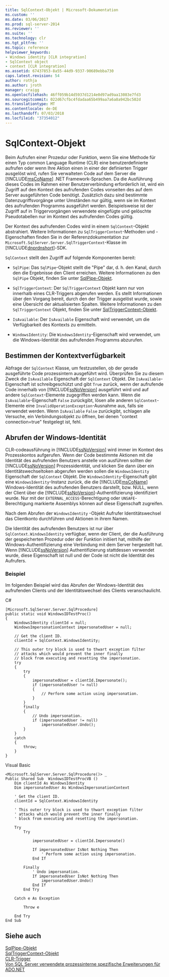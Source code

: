 ```yaml
---
title: SqlContext-Objekt | Microsoft-Dokumentation
ms.custom: ''
ms.date: 03/06/2017
ms.prod: sql-server-2014
ms.reviewer: ''
ms.suite: ''
ms.technology: clr
ms.tgt_pltfrm: ''
ms.topic: reference
helpviewer_keywords:
- Windows identity [CLR integration]
- SqlContext object
- context [CLR integration]
ms.assetid: 67437853-8a55-44d9-9337-90689ebba730
caps.latest.revision: 54
author: rothja
ms.author: jroth
manager: craigg
ms.openlocfilehash: 46ff059b14d5937d1214e0d97ad9aa13083e7fd3
ms.sourcegitcommit: 022d67cfbc4fdadaa65b499aa7a6a8a942bc502d
ms.translationtype: MT
ms.contentlocale: de-DE
ms.lasthandoff: 07/03/2018
ms.locfileid: "37354012"
---
```

# <a name="sqlcontext-object"></a>SqlContext-Objekt
  Beim Aufrufen einer Prozedur oder Funktion, wenn Sie eine Methode für einen Typ common Language Runtime (CLR) eine benutzerdefinierte aufrufen oder wenn Ihre Aktion einen in einer der definierten Trigger ausgelöst wird, rufen Sie verwalteten Code auf dem Server die [!INCLUDE[msCoName](../../includes/msconame-md.md)] .NET Framework-Sprachen. Da die Ausführung dieses Codes im Rahmen einer Benutzerverbindung erforderlich ist, wird ein Zugriff auf den Kontext des aufrufenden Codes vonseiten des auf dem Server ausgeführten Code benötigt. Zusätzlich dazu sind bestimmte Datenzugriffsvorgänge unter Umständen nur gültig, wenn sie im Kontext des aufrufenden Programms ausgeführt werden. Beispielsweise ist der Zugriff auf in Triggervorgängen verwendete eingefügte und gelöschte Pseudotabellen nur im Kontext des aufrufenden Codes gültig.  
  
 Der Kontext des aufrufenden Codes wird in einem `SqlContext`-Objekt abstrahiert. Weitere Informationen zu `SqlTriggerContext`-Methoden und -Eigenschaften finden Sie in der Referenzdokumentation zur `Microsoft.SqlServer.Server.SqlTriggerContext`-Klasse im [!INCLUDE[dnprdnshort](../../includes/dnprdnshort-md.md)]-SDK.  
  
 `SqlContext` stellt den Zugriff auf folgende Komponenten bereit:  
  
-   `SqlPipe`: Das `SqlPipe`-Objekt stellt die "Pipe" dar, d. h. den Kanal, durch den die Ergebnisse den Client erreichen. Weitere Informationen zu den `SqlPipe` Objekt, finden Sie unter [SqlPipe-Objekt](sqlpipe-object.md).  
  
-   `SqlTriggerContext`: Der `SqlTriggerContext` Objekt kann nur von innerhalb eines CLR-Triggers abgerufen werden. Es stellt Informationen über den Vorgang bereit, durch den der Trigger ausgelöst wurde, sowie eine Übersicht der aktualisierten Spalten. Weitere Informationen zu den `SqlTriggerContext` Objekt, finden Sie unter [SqlTriggerContext-Objekt](sqltriggercontext-object.md).  
  
-   `IsAvailable`: Der `IsAvailable` Eigenschaft wird verwendet, um die Verfügbarkeit des Kontexts zu ermitteln.  
  
-   `WindowsIdentity`: Die `WindowsIdentity`-Eigenschaft wird verwendet, um die Windows-Identität des aufrufenden Programms abzurufen.  
  
## <a name="determining-context-availability"></a>Bestimmen der Kontextverfügbarkeit  
 Abfrage der `SqlContext` Klasse, um festzustellen, ob der gerade ausgeführte Code prozessintern ausgeführt wird. Überprüfen Sie zu diesem Zweck die `IsAvailable` Eigenschaft der `SqlContext` Objekt. Die `IsAvailable`-Eigenschaft ist schreibgeschützt und gibt `True` zurück, wenn der aufrufende Code innerhalb von [!INCLUDE[ssNoVersion](../../includes/ssnoversion-md.md)] ausgeführt wird und auf andere `SqlContext`-Elemente zugegriffen werden kann. Wenn die `IsAvailable`-Eigenschaft `False` zurückgibt, lösen alle anderen `SqlContext`-Elemente eine `InvalidOperationException`-Ausnahme aus, falls sie verwendet werden. Wenn `IsAvailable` `False` zurückgibt, schlagen alle Versuche, ein Verbindungsobjekt zu öffnen, bei denen "context connection=true" festgelegt ist, fehl.  
  
## <a name="retrieving-windows-identity"></a>Abrufen der Windows-Identität  
 CLR-codeausführung in [!INCLUDE[ssNoVersion](../../includes/ssnoversion-md.md)] wird immer im Kontext des Prozesskontos aufgerufen. Wenn der Code bestimmte Aktionen mit die Identität des aufrufenden Benutzers anstelle von ausführen sollten der [!INCLUDE[ssNoVersion](../../includes/ssnoversion-md.md)] Prozessidentität, und klicken Sie dann über ein Identitätswechseltoken abgerufen werden sollen die `WindowsIdentity` Eigenschaft der `SqlContext` Objekt. Die `WindowsIdentity`-Eigenschaft gibt eine `WindowsIdentity`-Instanz zurück, die die [!INCLUDE[msCoName](../../includes/msconame-md.md)] Windows-Identität des aufrufenden Benutzers darstellt, bzw. NULL, wenn der Client über die [!INCLUDE[ssNoVersion](../../includes/ssnoversion-md.md)]-Authentifizierung identifiziert wurde. Nur mit der `EXTERNAL_ACCESS`-Berechtigung oder `UNSAFE`-Berechtigung markierte Assemblys können auf diese Eigenschaft zugreifen.  
  
 Nach dem Abrufen der `WindowsIdentity` -Objekt Aufrufer Identitätswechsel das Clientkonto durchführen und Aktionen in ihrem Namen.  
  
 Die Identität des aufrufenden Benutzers ist nur über `SqlContext.WindowsIdentity` verfügbar, wenn der Client, der die Ausführung der gespeicherten Prozedur oder der Funktion initiiert hat, mithilfe der Windows-Authentifizierung eine Verbindung mit dem Server hergestellt hat. Wenn [!INCLUDE[ssNoVersion](../../includes/ssnoversion-md.md)] Authentifizierung stattdessen verwendet wurde, diese Eigenschaft ist null und der Code ist nicht die Identität des Aufrufers.  
  
### <a name="example"></a>Beispiel  
 Im folgenden Beispiel wird das Abrufen der Windows-Identität des aufrufenden Clients und der Identitätswechsel des Clients veranschaulicht.  
  
 C#  
  
```  
[Microsoft.SqlServer.Server.SqlProcedure]  
public static void WindowsIDTestProc()  
{  
    WindowsIdentity clientId = null;  
    WindowsImpersonationContext impersonatedUser = null;  
  
    // Get the client ID.  
    clientId = SqlContext.WindowsIdentity;  
  
    // This outer try block is used to thwart exception filter   
    // attacks which would prevent the inner finally   
    // block from executing and resetting the impersonation.  
    try  
    {  
        try  
        {  
            impersonatedUser = clientId.Impersonate();  
            if (impersonatedUser != null)  
            {  
                // Perform some action using impersonation.  
            }  
        }  
        finally  
        {  
            // Undo impersonation.  
            if (impersonatedUser != null)  
                impersonatedUser.Undo();  
        }  
    }  
    catch  
    {  
        throw;  
    }  
}  
```  
  
 Visual Basic  
  
```  
<Microsoft.SqlServer.Server.SqlProcedure()> _  
Public Shared Sub  WindowsIDTestProcVB ()  
    Dim clientId As WindowsIdentity  
    Dim impersonatedUser As WindowsImpersonationContext  
  
    ' Get the client ID.  
    clientId = SqlContext.WindowsIdentity  
  
    ' This outer try block is used to thwart exception filter   
    ' attacks which would prevent the inner finally   
    ' block from executing and resetting the impersonation.  
  
    Try  
        Try  
  
            impersonatedUser = clientId.Impersonate()  
  
            If impersonatedUser IsNot Nothing Then  
                ' Perform some action using impersonation.  
            End If  
  
        Finally  
            ' Undo impersonation.  
            If impersonatedUser IsNot Nothing Then  
                impersonatedUser.Undo()  
            End If  
        End Try  
  
    Catch e As Exception  
  
        Throw e  
  
    End Try  
End Sub  
```  
  
## <a name="see-also"></a>Siehe auch  
 [SqlPipe-Objekt](sqlpipe-object.md)   
 [SqlTriggerContext-Objekt](sqltriggercontext-object.md)   
 [CLR-Trigger](../../database-engine/dev-guide/clr-triggers.md)   
 [Von SQL Server verwendete prozessinterne spezifische Erweiterungen für ADO.NET](sql-server-in-process-specific-extensions-to-ado-net.md)  
  
  
